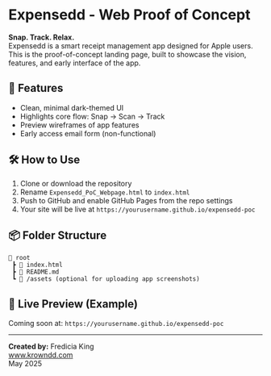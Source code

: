
# Expensedd - Web Proof of Concept

**Snap. Track. Relax.**  
Expensedd is a smart receipt management app designed for Apple users. This is the proof-of-concept landing page, built to showcase the vision, features, and early interface of the app.

## 🚀 Features
- Clean, minimal dark-themed UI
- Highlights core flow: Snap → Scan → Track
- Preview wireframes of app features
- Early access email form (non-functional)

## 🛠 How to Use
1. Clone or download the repository
2. Rename `Expensedd_PoC_Webpage.html` to `index.html`
3. Push to GitHub and enable GitHub Pages from the repo settings
4. Your site will be live at `https://yourusername.github.io/expensedd-poc`

## 📦 Folder Structure
```
📁 root
 ┣ 📄 index.html
 ┣ 📄 README.md
 ┗ 📂 /assets (optional for uploading app screenshots)
```

## 🔗 Live Preview (Example)
Coming soon at: `https://yourusername.github.io/expensedd-poc`

---

**Created by:** Fredicia King  
www.krowndd.com  
May 2025
